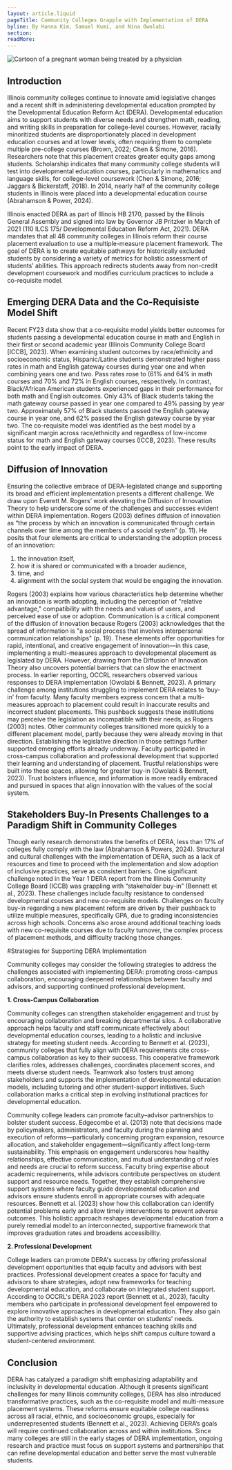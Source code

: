 ```yaml
---
layout: article.liquid
pageTitle: Community Colleges Grapple with Implementation of DERA
byline: By Hanna Kim, Samuel Kumi, and Nina Owolabi
section: 
readMore: 
---
```

<ilw-content width="page">

![Cartoon of a pregnant woman being treated by a physician](/img/innovation/perinatal.webp)

## Introduction

Illinois community colleges continue to innovate amid legislative changes and a recent shift in administering developmental education prompted by the Developmental Education Reform Act (DERA). Developmental education aims to support students with diverse needs and strengthen math, reading, and writing skills in preparation for college-level courses. However, racially minoritized students are disproportionately placed in development education courses and at lower levels, often requiring them to complete multiple pre-college courses (Brown, 2022; Chen & Simone, 2016). Researchers note that this placement creates greater equity gaps among students. Scholarship indicates that many community college students will test into developmental education courses, particularly in mathematics and language skills, for college-level coursework (Chen & Simone, 2016; Jaggars & Bickerstaff, 2018). In 2014, nearly half of the community college students in Illinois were placed into a developmental education course (Abrahamson & Power, 2024). 

Illinois enacted DERA as part of Illinois HB 2170, passed by the Illinois General Assembly and signed into law by Governor JB Pritzker in March of 2021 (110 ILCS 175/ Developmental Education Reform Act, 2021). DERA mandates that all 48 community colleges in Illinois reform their course placement evaluation to use a multiple-measure placement framework. The goal of DERA is to create equitable pathways for historically excluded students by considering a variety of metrics for holistic assessment of students’ abilities. This approach redirects students away from non-credit development coursework and modifies curriculum practices to include a co-requisite model.

## Emerging DERA Data and the Co-Requisiste Model Shift

Recent FY23 data show that a co-requisite model yields better outcomes for students passing a developmental education course in math and English in their first or second academic year (Illinois Community College Board [ICCB], 2023). When examining student outcomes by race/ethnicity and socioeconomic status, Hispanic/Latine students demonstrated higher pass rates in math and English gateway courses during year one and when combining years one and two. Pass rates rose to (61% and 64% in math courses and 70% and 72% in English courses, respectively.
In contrast, Black/African American students experienced gaps in their performance for both math and English outcomes. Only 43% of Black students taking the math gateway course passed in year one compared to 49% passing by year two. Approximately 57% of Black students passed the English gateway course in year one, and 62% passed the English gateway course by year two. The co-requisite model was identified as the best model by a significant margin across race/ethnicity and regardless of low-income status for math and English gateway courses (ICCB, 2023). These results point to the early impact of DERA.

## Diffusion of Innovation

Ensuring the collective embrace of DERA-legislated change and supporting its broad and efficient implementation presents a different challenge. We draw upon Everett M. Rogers’ work elevating the Diffusion of Innovation Theory to help underscore some of the challenges and successes evident within DERA implementation. Rogers (2003) defines diffusion of innovation as “the process by which an innovation is communicated through certain channels over time among the members of a social system” (p. 11). He posits that four elements are critical to understanding the adoption process of an innovation:

1.	the innovation itself, 
2.	how it is shared or communicated with a broader audience, 
3.	time, and 
4.	alignment with the social system that would be engaging the innovation.
   
Rogers (2003) explains how various characteristics help determine whether an innovation is worth adopting, including the perception of "relative advantage," compatibility with the needs and values of users, and perceived ease of use or adoption. Communication is a critical component of the diffusion of innovation because Rogers (2003) acknowledges that the spread of information is "a social process that involves interpersonal communication relationships" (p. 19). These elements offer opportunities for rapid, intentional, and creative engagement of innovation—in this case, implementing a multi-measures approach to developmental placement as legislated by DERA. However, drawing from the Diffusion of Innovation Theory also uncovers potential barriers that can slow the enactment process. In earlier reporting, OCCRL researchers observed various responses to DERA implementation (Owolabi & Bennett, 2023).
A primary challenge among institutions struggling to implement DERA relates to ‘buy-in’ from faculty. Many faculty members express concern that a multi-measures approach to placement could result in inaccurate results and incorrect student placements. This pushback suggests these institutions may perceive the legislation as incompatible with their needs, as Rogers (2003) notes. Other community colleges transitioned more quickly to a different placement model, partly because they were already moving in that direction. Establishing the legislative direction in those settings further supported emerging efforts already underway. Faculty participated in cross-campus collaboration and professional development that supported their learning and understanding of placement. Trustful relationships were built into these spaces, allowing for greater buy-in (Owolabi & Bennett, 2023). Trust bolsters influence, and information is more readily embraced and pursued in spaces that align innovation with the values of the social system.

## Stakeholders Buy-In Presents Challenges to a Paradigm Shift in Community Colleges

Though early research demonstrates the benefits of DERA, less than 17% of colleges fully comply with the law (Abrahamson & Powers, 2024). Structural and cultural challenges with the implementation of DERA, such as a lack of resources and time to proceed with the implementation and slow adoption of inclusive practices, serve as consistent barriers. One significant challenge noted in the Year 1 DERA report from the Illinois Community College Board (ICCB) was grappling with “stakeholder buy-in” (Bennett et al., 2023). These challenges include faculty resistance to condensed developmental courses and new co-requisite models. Challenges on faculty buy-in regarding a new placement reform are driven by their pushback to utilize multiple measures, specifically GPA, due to grading inconsistencies across high schools. Concerns also arose around additional teaching loads with new co-requisite courses due to faculty turnover, the complex process of placement methods, and difficulty tracking those changes.

#Strategies for Supporting DERA Implementation

Community colleges may consider the following strategies to address the challenges associated with implementing DERA: promoting cross-campus collaboration, encouraging deepened relationships between faculty and advisors, and supporting continued professional development. 

**1. Cross-Campus Collaboration**

Community colleges can strengthen stakeholder engagement and trust by encouraging collaboration and breaking departmental silos. A collaborative approach helps faculty and staff communicate effectively about developmental education courses, leading to a holistic and inclusive strategy for meeting student needs. According to Bennett et al. (2023), community colleges that fully align with DERA requirements cite cross-campus collaboration as key to their success. This cooperative framework clarifies roles, addresses challenges, coordinates placement scores, and meets diverse student needs. Teamwork also fosters trust among stakeholders and supports the implementation of developmental education models, including tutoring and other student-support initiatives. Such collaboration marks a critical step in evolving institutional practices for developmental education.

Community college leaders can promote faculty–advisor partnerships to bolster student success. Edgecombe et al. (2013) note that decisions made by policymakers, administrators, and faculty during the planning and execution of reforms—particularly concerning program expansion, resource allocation, and stakeholder engagement—significantly affect long-term sustainability. This emphasis on engagement underscores how healthy relationships, effective communication, and mutual understanding of roles and needs are crucial to reform success. Faculty bring expertise about academic requirements, while advisors contribute perspectives on student support and resource needs. Together, they establish comprehensive support systems where faculty guide developmental education and advisors ensure students enroll in appropriate courses with adequate resources. Bennett et al. (2023) show how this collaboration can identify potential problems early and allow timely interventions to prevent adverse outcomes. This holistic approach reshapes developmental education from a purely remedial model to an interconnected, supportive framework that improves graduation rates and broadens accessibility.

**2. Professional Development**

College leaders can promote DERA's success by offering professional development opportunities that equip faculty and advisors with best practices. Professional development creates a space for faculty and advisors to share strategies, adopt new frameworks for teaching developmental education, and collaborate on integrated student support. According to OCCRL's DERA 2023 report (Bennett et al., 2023), faculty members who participate in professional development feel empowered to explore innovative approaches in developmental education. They also gain the authority to establish systems that center on students' needs. Ultimately, professional development enhances teaching skills and supportive advising practices, which helps shift campus culture toward a student-centered environment.

## Conclusion

DERA has catalyzed a paradigm shift emphasizing adaptability and inclusivity in developmental education. Although it presents significant challenges for many Illinois community colleges, DERA has also introduced transformative practices, such as the co-requisite model and multi-measure placement systems. These reforms ensure equitable college readiness across all racial, ethnic, and socioeconomic groups, especially for underrepresented students (Bennett et al., 2023). Achieving DERA’s goals will require continued collaboration across and within institutions. Since many colleges are still in the early stages of DERA implementation, ongoing research and practice must focus on support systems and partnerships that can refine developmental education and better serve the most vulnerable students.

</ilw-content>
